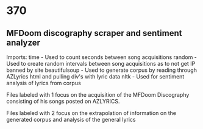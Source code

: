 # 370

MFDoom discography scraper and sentiment analyzer
--
Imports: 
 time - Used to count seconds between song acquisitions
 random - Used to create random intervals between song acquisitions as to not get IP banned by site
 beautifulsoup - Used to generate corpus by reading through AZLyrics html and pulling div's with lyric data
 nltk - Used for sentiment analysis of lyrics from corpus

Files labeled with 1 focus on the acquisition of the MFDoom Discography consisting of his songs posted on AZLYRICS. 

Files labeled with 2 focus on the extrapolation of information on the generated corpus and analysis of the general lyrics
